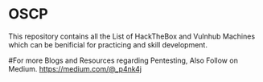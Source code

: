 # OSCP
This repository contains all the List of HackTheBox and Vulnhub Machines which can be benificial for practicing and skill development.

#For more Blogs and Resources regarding Pentesting, Also Follow on Medium.
https://medium.com/@_p4nk4j
